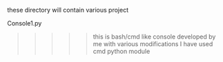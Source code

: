 these directory will contain various project

Console1.py
>>>>>this is bash/cmd like console developed by me with various modifications
>>>>> I have used cmd python module
